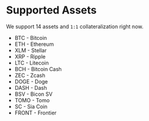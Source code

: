 # Supported Assets

We support 14 assets and `1:1` collateralization right now.

-   BTC - Bitcoin
-   ETH - Ethereum
-   XLM - Stellar
-   XRP - Ripple
-   LTC - Litecoin
-   BCH - Bitcoin Cash
-   ZEC - Zcash
-   DOGE - Doge
-   DASH - Dash
-   BSV - Bicon SV
-   TOMO - Tomo
-   SC - Sia Coin
-   FRONT - Frontier
